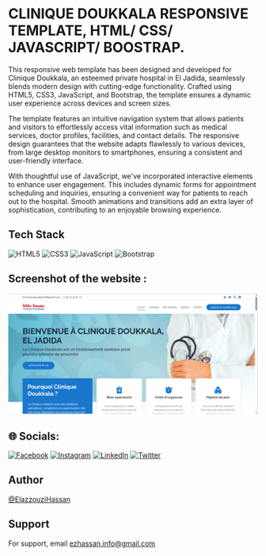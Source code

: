 # CLINIQUE DOUKKALA RESPONSIVE TEMPLATE, HTML/ CSS/ JAVASCRIPT/ BOOSTRAP.

This responsive web template has been designed and developed for Clinique Doukkala, an esteemed private hospital in El Jadida, seamlessly blends modern design with cutting-edge functionality. Crafted using HTML5, CSS3, JavaScript, and Bootstrap, the template ensures a dynamic user experience across devices and screen sizes.

The template features an intuitive navigation system that allows patients and visitors to effortlessly access vital information such as medical services, doctor profiles, facilities, and contact details. The responsive design guarantees that the website adapts flawlessly to various devices, from large desktop monitors to smartphones, ensuring a consistent and user-friendly interface.

With thoughtful use of JavaScript, we've incorporated interactive elements to enhance user engagement. This includes dynamic forms for appointment scheduling and inquiries, ensuring a convenient way for patients to reach out to the hospital. Smooth animations and transitions add an extra layer of sophistication, contributing to an enjoyable browsing experience.

## Tech Stack

![HTML5](https://img.shields.io/badge/html5-%23E34F26.svg?style=for-the-badge&logo=html5&logoColor=white)   ![CSS3](https://img.shields.io/badge/css3-%231572B6.svg?style=for-the-badge&logo=css3&logoColor=white)  ![JavaScript](https://img.shields.io/badge/javascript-%23323330.svg?style=for-the-badge&logo=javascript&logoColor=%23F7DF1E)  ![Bootstrap](https://img.shields.io/badge/bootstrap-%238511FA.svg?style=for-the-badge&logo=bootstrap&logoColor=white)

## Screenshot of the website :

<img src="public/cliniqueDoukkala.png" alt="screenshot">




## 🌐 Socials:
[![Facebook](https://img.shields.io/badge/Facebook-%231877F2.svg?logo=Facebook&logoColor=white)](https://facebook.com/itsmewizardy) 
[![Instagram](https://img.shields.io/badge/Instagram-%23E4405F.svg?logo=Instagram&logoColor=white)](https://instagram.com/therealwizardy) 
[![LinkedIn](https://img.shields.io/badge/LinkedIn-%230077B5.svg?logo=linkedin&logoColor=white)](https://linkedin.com/in/elazzouzihassan) 
[![Twitter](https://img.shields.io/badge/Twitter-%231DA1F2.svg?logo=Twitter&logoColor=white)](https://twitter.com/itsmewizardy) 

## Author

[@ElazzouziHassan](https://github.com/ElazzouziHassan)

## Support

For support, email ezhassan.info@gmail.com 